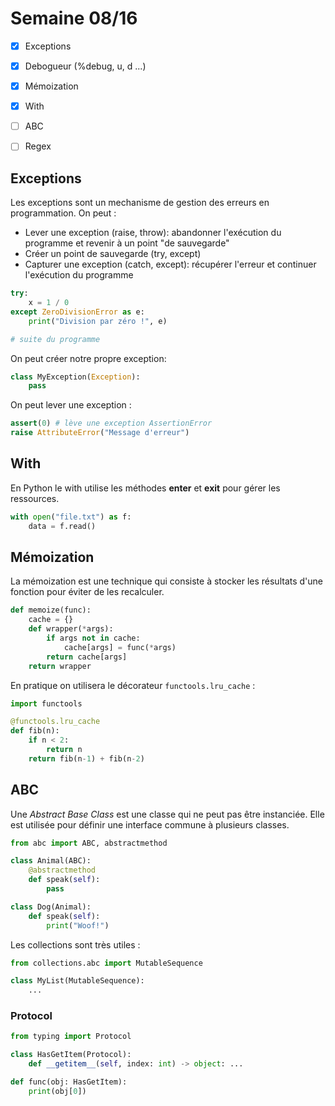 # Semaine 08/16

- [x] Exceptions
- [x] Debogueur (%debug, u, d ...)
- [x] Mémoization
- [x] With

- [ ] ABC
- [ ] Regex

## Exceptions

Les exceptions sont un mechanisme de gestion des erreurs en programmation.
On peut : 
- Lever une exception (raise, throw): abandonner l'exécution du programme et revenir à un point "de sauvegarde"
- Créer un point de sauvegarde (try, except)
- Capturer une exception (catch, except): récupérer l'erreur et continuer l'exécution du programme

```py
try:
    x = 1 / 0
except ZeroDivisionError as e:
    print("Division par zéro !", e)

# suite du programme
```

On peut créer notre propre exception: 

```py
class MyException(Exception):
    pass
```

On peut lever une exception :

```py
assert(0) # lève une exception AssertionError
raise AttributeError("Message d'erreur")
```

## With

En Python le with utilise les méthodes __enter__ et __exit__ pour gérer les ressources.

```py
with open("file.txt") as f:
    data = f.read()
```

## Mémoization

La mémoization est une technique qui consiste à stocker les résultats d'une fonction pour éviter de les recalculer.

```py
def memoize(func):
    cache = {}
    def wrapper(*args):
        if args not in cache:
            cache[args] = func(*args)
        return cache[args]
    return wrapper
```

En pratique on utilisera le décorateur `functools.lru_cache` :

```py
import functools

@functools.lru_cache
def fib(n):
    if n < 2:
        return n
    return fib(n-1) + fib(n-2)
```

## ABC

Une *Abstract Base Class* est une classe qui ne peut pas être instanciée.
Elle est utilisée pour définir une interface commune à plusieurs classes.

```py
from abc import ABC, abstractmethod

class Animal(ABC):
    @abstractmethod
    def speak(self):
        pass

class Dog(Animal):
    def speak(self):
        print("Woof!")
```

Les collections sont très utiles :

```py
from collections.abc import MutableSequence

class MyList(MutableSequence):
    ...
```

### Protocol

```py
from typing import Protocol

class HasGetItem(Protocol):
    def __getitem__(self, index: int) -> object: ...

def func(obj: HasGetItem):
    print(obj[0])
```
